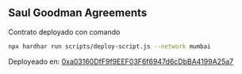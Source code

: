 ## Saul Goodman Agreements

Contrato deployado con comando
```bash
npx hardhar run scripts/deploy-script.js --network mumbai
```

Deployeado en: [0xa03160DfF9f9EEF03F6f6947d6cDbBA4199A25a7](https://mumbai.polygonscan.com/address/0xa03160dff9f9eef03f6f6947d6cdbba4199a25a7#code)

